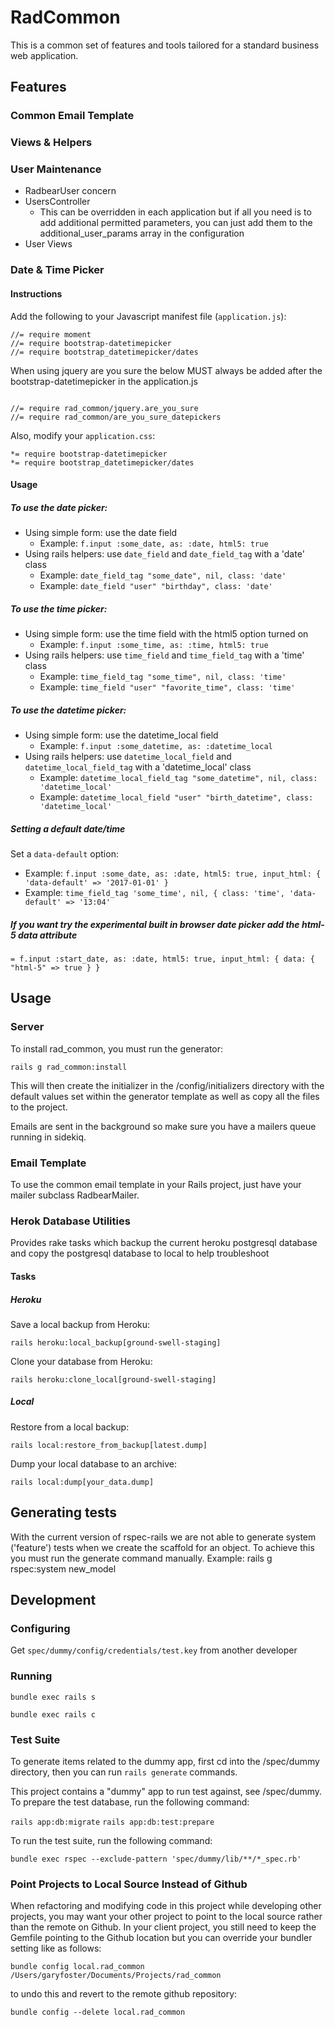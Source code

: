 # RadCommon
This is a common set of features and tools tailored for a standard business web application.

## Features

### Common Email Template

### Views & Helpers

### User Maintenance
* RadbearUser concern
* UsersController
  * This can be overridden in each application but if all you need is to add additional permitted parameters, you can just add them to the additional_user_params array in the configuration
* User Views

### Date & Time Picker
#### Instructions
Add the following to your Javascript manifest file (`application.js`):
```
//= require moment
//= require bootstrap-datetimepicker
//= require bootstrap_datetimepicker/dates
```

When using jquery are you sure the below MUST always be added after the bootstrap-datetimepicker in the application.js
```

//= require rad_common/jquery.are_you_sure
//= require rad_common/are_you_sure_datepickers
```

Also, modify your `application.css`:
```
*= require bootstrap-datetimepicker
*= require bootstrap_datetimepicker/dates
```

#### Usage
##### To use the date picker:
- Using simple form: use the date field 
  - Example: `f.input :some_date, as: :date, html5: true`
- Using rails helpers: use `date_field` and `date_field_tag` with a 'date' class
  - Example: `date_field_tag "some_date", nil, class: 'date'`
  - Example: `date_field "user" "birthday", class: 'date'`

##### To use the time picker:
- Using simple form: use the time field with the html5 option turned on
  - Example: `f.input :some_time, as: :time, html5: true`
- Using rails helpers: use `time_field` and `time_field_tag` with a 'time' class
  - Example: `time_field_tag "some_time", nil, class: 'time'`
  - Example: `time_field "user" "favorite_time", class: 'time'`

##### To use the datetime picker:
- Using simple form: use the datetime_local field
  - Example: `f.input :some_datetime, as: :datetime_local`
- Using rails helpers: use `datetime_local_field` and `datetime_local_field_tag` with a 'datetime_local' class
  - Example: `datetime_local_field_tag "some_datetime", nil, class: 'datetime_local'`
  - Example: `datetime_local_field "user" "birth_datetime", class: 'datetime_local'`

##### Setting a default date/time
Set a `data-default` option:
- Example: `f.input :some_date, as: :date, html5: true, input_html: { 'data-default' => '2017-01-01' }`
- Example: `time_field_tag 'some_time', nil, { class: 'time', 'data-default' => '13:04'`

##### If you want try the experimental built in browser date picker add the html-5 data attribute
```
= f.input :start_date, as: :date, html5: true, input_html: { data: { "html-5" => true } }
```

## Usage

### Server
To install rad_common, you must run the generator: 

`rails g rad_common:install`

This will then create the initializer in the /config/initializers directory with the default values set within the generator template as well as copy all the files to the project.

Emails are sent in the background so make sure you have a mailers queue running in sidekiq.

### Email Template
To use the common email template in your Rails project, just have your mailer subclass RadbearMailer.


### Herok Database Utilities

Provides rake tasks which backup the current heroku postgresql database and copy the postgresql database to local to help troubleshoot

#### Tasks

##### Heroku

Save a local backup from Heroku:
```
rails heroku:local_backup[ground-swell-staging]
```

Clone your database from Heroku:
```
rails heroku:clone_local[ground-swell-staging]
```

##### Local

Restore from a local backup:
```
rails local:restore_from_backup[latest.dump]
```

Dump your local database to an archive:
```
rails local:dump[your_data.dump]
```

## Generating tests
With the current version of rspec-rails we are not able to generate system ('feature') tests when we create the scaffold for an object. To achieve this you must run the generate command manually. Example: rails g rspec:system new_model

## Development

### Configuring
Get `spec/dummy/config/credentials/test.key` from another developer

### Running
`bundle exec rails s`

`bundle exec rails c`

### Test Suite

To generate items related to the dummy app, first cd into the /spec/dummy directory, then you can run `rails generate` commands.

This project contains a "dummy" app to run test against, see /spec/dummy. To prepare the test database, run the following command:

`rails app:db:migrate`
`rails app:db:test:prepare`

To run the test suite, run the following command:

`bundle exec rspec --exclude-pattern 'spec/dummy/lib/**/*_spec.rb'`

### Point Projects to Local Source Instead of Github

When refactoring and modifying code in this project while developing other projects, you may want your other project to point to the local source rather than the remote on Github. In your client project, you still need to keep the Gemfile pointing to the Github location but you can override your bundler setting like as follows:

`bundle config local.rad_common /Users/garyfoster/Documents/Projects/rad_common`

to undo this and revert to the remote github repository:

`bundle config --delete local.rad_common`
